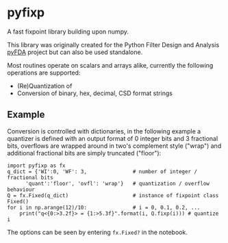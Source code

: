 # pyfixp
A fast fixpoint library building upon numpy.

This library was originally created for the Python Filter Design and Analysis [pyFDA](https://github.org/chipmuenk/pyfda) project but can also be used standalone.

Most routines operate on scalars and arrays alike, currently the following operations are supported:

- (Re)Quantization of 
- Conversion of binary, hex, decimal, CSD format strings


## Example
Conversion is controlled with dictionaries, in the following example a quantizer is defined with an output format of 0 integer bits and 3 fractional bits, overflows are wrapped around in two's complement style ("wrap") and additional fractional bits are simply truncated ("floor"):

    import pyfixp as fx
    q_dict = {'WI':0, 'WF': 3,               # number of integer / fractional bits
          'quant':'floor', 'ovfl': 'wrap'}   # quantization / overflow behaviour
    Q = fx.Fixed(q_dict)                     # instance of fixpoint class Fixed()
    for i in np.arange(12)/10:               # i = 0, 0.1, 0.2, ...
        print("q<{0:>3.2f}> = {1:>5.3f}".format(i, Q.fixp(i))) # quantize i


The options can be seen by entering `fx.Fixed?` in the notebook.